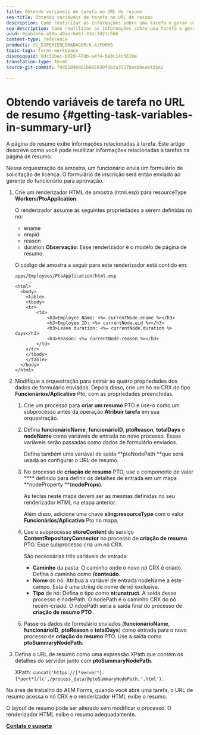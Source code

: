 ```yaml
---
title: Obtendo variáveis de tarefa no URL de resumo
seo-title: Obtendo variáveis de tarefa no URL de resumo
description: Como reutilizar as informações sobre uma tarefa e gerar um URL de resumo para resumir ou descrever uma tarefa.
seo-description: Como reutilizar as informações sobre uma tarefa e gerar um URL de resumo para resumir ou descrever uma tarefa.
uuid: 9eab3a6a-a99a-40ae-b483-33ec7d21c5b6
content-type: reference
products: SG_EXPERIENCEMANAGER/6.4/FORMS
topic-tags: forms-workspace
discoiquuid: 6dc31bec-b02d-47db-a4f4-be8c14c5619e
translation-type: tm+mt
source-git-commit: 74d51d46d61b005930f382a33278ae0bea6435e2

---
```



# Obtendo variáveis de tarefa no URL de resumo {#getting-task-variables-in-summary-url}

A página de resumo exibe informações relacionadas à tarefa. Este artigo descreve como você pode reutilizar informações relacionadas a tarefas na página de resumo.

Nessa orquestração de amostra, um funcionário envia um formulário de solicitação de licença. O formulário de inscrição será então enviado ao gerente do funcionário para aprovação.

1. Crie um renderizador HTML de amostra (html.esp) para resourceType **Workers/PtoApplication**.

   O renderizador assume as seguintes propriedades a serem definidas no nó:

   * ename
   * empid
   * reason
   * duration
   **Observação**: Esse renderizador é o modelo de página de resumo.

   O código de amostra a seguir para este renderizador está contido em:

   `apps/Employees/PtoApplication/html.esp`

   ```
   <html>
     <body>
       <table>
       <tbody>
       <tr>
           <td>
               <h3>Employee Name: <%= currentNode.ename %></h3>
               <h3>Employee ID: <%= currentNode.eid %></h3>
               <h3>Leave duration: <%= currentNode.duration %> days</h3>
               <h3>Reason: <%= currentNode.reason %></h3>
           </td>
       </tr>
       </tbody>
       </table>
     </body>
   </html>
   ```

1. Modifique a orquestração para extrair as quatro propriedades dos dados de formulário enviados. Depois disso, crie um nó no CRX do tipo **Funcionários/Aplicativo** Pto, com as propriedades preenchidas.

   1. Crie um processo para **criar um resumo** PTO e use-o como um subprocesso antes da operação **Atribuir tarefa** em sua orquestração.
   1. Defina **funcionárioName**, **funcionárioID**, **ptoReason**, **totalDays** e **nodeName** como variáveis de entrada no novo processo. Essas variáveis serão passadas como dados de formulário enviados.

      Defina também uma variável de saída **ptoNodePath **que será usada ao configurar o URL de resumo.

   1. No processo de **criação de resumo** PTO, use o componente de valor **** definido para definir os detalhes de entrada em um mapa **nodeProperty **(**nodeProps**).

      As teclas neste mapa devem ser as mesmas definidas no seu renderizador HTML na etapa anterior.

      Além disso, adicione uma chave **sling:resourceType** com o valor **Funcionários/Aplicativo** Pto no mapa.

   1. Use o subprocesso **storeContent** do serviço **ContentRepositoryConnector** no processo de **criação de resumo** PTO. Esse subprocesso cria um nó CRX.

      São necessárias três variáveis de entrada:

      * **Caminho** da pasta: O caminho onde o novo nó CRX é criado. Defina o caminho como **/conteúdo**.
      * **Nome** do nó: Atribua a variável de entrada nodeName a este campo. Esta é uma string de nome de nó exclusiva.
      * **Tipo** de nó: Defina o tipo como **nt:unstruct**. A saída desse processo é nodePath. O nodePath é o caminho CRX do nó recém-criado. O ndoePath seria a saída final do processo de **criação de resumo PTO** .
   1. Passe os dados de formulário enviados (**funcionárioName**, **funcionárioID**, **ptoReason** e **totalDays**) como entrada para o novo processo de **criação do resumo** PTO. Use a saída como **ptoSummaryNodePath**.


1. Defina o URL de resumo como uma expressão XPath que contém os detalhes do servidor junto com **ptoSummaryNodePath**.

   XPath: `concat('https://[*server*]:[*port*]/lc',/process_data/@ptoSummaryNodePath,'.html')`.

Na área de trabalho do AEM Forms, quando você abre uma tarefa, o URL de resumo acessa o nó CRX e o renderizador HTML exibe o resumo.

O layout de resumo pode ser alterado sem modificar o processo. O renderizador HTML exibe o resumo adequadamente.

**[Contate o suporte](https://www.adobe.com/account/sign-in.supportportal.html)**
